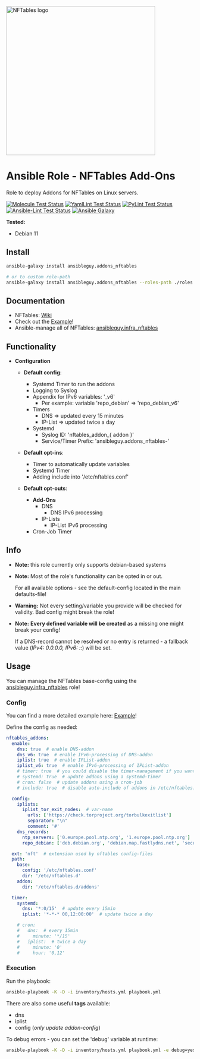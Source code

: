 <a href="https://netfilter.org/projects/nftables/index.html">
<img src="https://netfilter.org/images/netfilter-logo3.png" alt="NFTables logo" width="400"/>
</a>

# Ansible Role - NFTables Add-Ons

Role to deploy Addons for NFTables on Linux servers.

[![Molecule Test Status](https://badges.ansibleguy.net/addons_nftables.molecule.svg)](https://github.com/ansibleguy/_meta_cicd/blob/latest/templates/usr/local/bin/cicd/molecule.sh.j2)
[![YamlLint Test Status](https://badges.ansibleguy.net/addons_nftables.yamllint.svg)](https://github.com/ansibleguy/_meta_cicd/blob/latest/templates/usr/local/bin/cicd/yamllint.sh.j2)
[![PyLint Test Status](https://badges.ansibleguy.net/addons_nftables.pylint.svg)](https://github.com/ansibleguy/_meta_cicd/blob/latest/templates/usr/local/bin/cicd/pylint.sh.j2)
[![Ansible-Lint Test Status](https://badges.ansibleguy.net/addons_nftables.ansiblelint.svg)](https://github.com/ansibleguy/_meta_cicd/blob/latest/templates/usr/local/bin/cicd/ansiblelint.sh.j2)
[![Ansible Galaxy](https://badges.ansibleguy.net/galaxy.badge.svg)](https://galaxy.ansible.com/ui/standalone/roles/ansibleguy/addons_nftables)


**Tested:**
* Debian 11

## Install

```bash
ansible-galaxy install ansibleguy.addons_nftables

# or to custom role-path
ansible-galaxy install ansibleguy.addons_nftables --roles-path ./roles
```

## Documentation

* NFTables: [Wiki](https://wiki.nftables.org/wiki-nftables/index.php/Quick_reference-nftables_in_10_minutes)
* Check out the [Example](https://github.com/ansibleguy/addons_nftables/blob/stable/Example.md)!
* Ansible-manage all of NFTables: [ansibleguy.infra_nftables](https://github.com/ansibleguy/infra_nftables/blob/main/README.md)


## Functionality

* **Configuration**

  * **Default config**:
    * Systemd Timer to run the addons
    * Logging to Syslog
    * Appendix for IPv6 variables: '_v6'
      * Per example: variable 'repo_debian' => 'repo_debian_v6'
    * Timers
      * DNS => updated every 15 minutes
      * IP-List => updated twice a day
    * Systemd
      * Syslog ID: 'nftables_addon_{ addon }'
      * Service/Timer Prefix: 'ansibleguy.addons_nftables-'

  * **Default opt-ins**:
    * Timer to automatically update variables
    * Systemd Timer
    * Adding include into '/etc/nftables.conf'


  * **Default opt-outs**:
    * **Add-Ons**
      * DNS
        * DNS IPv6 processing
      * IP-Lists
        * IP-List IPv6 processing
    * Cron-Job Timer

## Info

* **Note:** this role currently only supports debian-based systems


* **Note:** Most of the role's functionality can be opted in or out.

  For all available options - see the default-config located in the main defaults-file!


* **Warning:** Not every setting/variable you provide will be checked for validity. Bad config might break the role!


* **Note:** **Every defined variable will be created** as a missing one might break your config!

  If a DNS-record cannot be resolved or no entry is returned - a fallback value (_IPv4: 0.0.0.0, IPv6: ::_) will be set.


## Usage

You can manage the NFTables base-config using the [ansibleguy.infra_nftables](https://github.com/ansibleguy/infra_nftables) role!

### Config

You can find a more detailed example here: [Example](https://github.com/ansibleguy/addons_nftables/blob/stable/Example.md)!

Define the config as needed:

```yaml
nftables_addons:
  enable:
    dns: true  # enable DNS-addon
    dns_v6: true  # enable IPv6-processing of DNS-addon
    iplist: true  # enable IPList-addon
    iplist_v6: true  # enable IPv6-processing of IPList-addon
    # timer: true  # you could disable the timer-management if you want to do it yourself
    # systemd: true  # update addons using a systemd-timer
    # cron: false  # update addons using a cron-job
    # include: true  # disable auto-include of addons in /etc/nftables.conf

  config:
    iplists:
      iplist_tor_exit_nodes:  # var-name
        urls: ['https://check.torproject.org/torbulkexitlist']
        separator: "\n"
        comment: '#'
    dns_records:
      ntp_servers: ['0.europe.pool.ntp.org', '1.europe.pool.ntp.org']
      repo_debian: ['deb.debian.org', 'debian.map.fastlydns.net', 'security.debian.org']

  ext: 'nft'  # extension used by nftables config-files
  path:
    base:
      config: '/etc/nftables.conf'
      dir: '/etc/nftables.d'
    addon:
      dir: '/etc/nftables.d/addons'

  timer:
    systemd:
      dns: '*:0/15'  # update every 15min
      iplist: '*-*-* 00,12:00:00'  # update twice a day

    # cron:
    #   dns:  # every 15min
    #     minute: '*/15'
    #   iplist:  # twice a day
    #     minute: '0'
    #     hour: '0,12'

```

### Execution

Run the playbook:
```bash
ansible-playbook -K -D -i inventory/hosts.yml playbook.yml
```

There are also some useful **tags** available:
* dns
* iplist
* config (_only update addon-config_)

To debug errors - you can set the 'debug' variable at runtime:
```bash
ansible-playbook -K -D -i inventory/hosts.yml playbook.yml -e debug=yes
```
